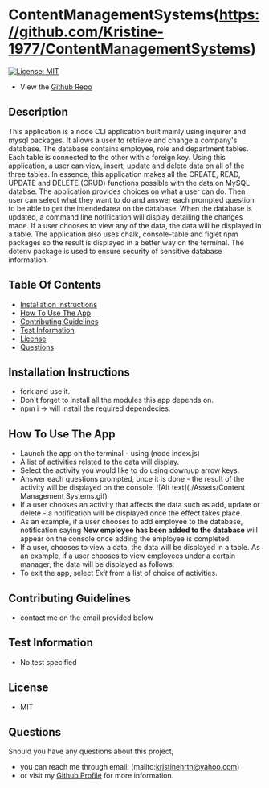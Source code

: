 # ContentManagementSystems(https://github.com/Kristine-1977/ContentManagementSystems)

[![License: MIT](https://img.shields.io/badge/License-MIT-yellow.svg)](https://opensource.org/licenses/MIT)

- View the [Github Repo](https://github.com/Kristine-1977/ContentManagementSystems)

## Description

This application is a node CLI application built mainly using inquirer and mysql packages. It allows a user to retrieve and change a company's database. The database contains employee, role and department tables. Each table is connected to the other with a foreign key. Using this application, a user can view, insert, update and delete data on all of the three tables. In essence, this application makes all the CREATE, READ, UPDATE and DELETE (CRUD) functions possible with the data on MySQL databse.
The application provides choices on what a user can do. Then user can select what they want to do and answer each prompted question to be able to get the intendedarea on the database. When the database is updated, a command line notification will display detailing the changes made. If a user chooses to view any of the data, the data will be displayed in a table.
The application also uses chalk, console-table and figlet npm packages so the result is displayed in a better way on the terminal. The dotenv package is used to ensure security of sensitive database information.

## Table Of Contents

- [Installation Instructions](#Installation-Instructions)
- [How To Use The App](#How-To-Use-The-App)
- [Contributing Guidelines](#Contributing-Guidelines)
- [Test Information](#Test-Information)
- [License](#License)
- [Questions](#Questions)

## Installation Instructions

- fork and use it.
- Don't forget to install all the modules this app depends on.
- npm i -> will install the required dependecies.

## How To Use The App

- Launch the app on the terminal - using (node index.js)
- A list of activities related to the data will display.
- Select the activity you would like to do using down/up arrow keys.
- Answer each questions prompted, once it is done - the result of the activity will be displayed on the console.
  ![Alt text](./Assets/Content Management Systems.gif)
- If a user chooses an activity that affects the data such as add, update or delete - a notification will be displayed once the effect takes place.
- As an example, if a user chooses to add employee to the database, notification saying **New employee has been added to the database** will appear on the console once adding the employee is completed.
- If a user, chooses to view a data, the data will be displayed in a table. As an example, if a user chooses to view employees under a certain manager, the data will be displayed as follows:
- To exit the app, select _Exit_ from a list of choice of activities.

## Contributing Guidelines

- contact me on the email provided below

## Test Information

- No test specified

## License

- MIT

## Questions

Should you have any questions about this project,

- you can reach me through email: (mailto:kristinehrtn@yahoo.com)
- or visit my [Github Profile](https://github.com/Kristine-1977) for more information.
